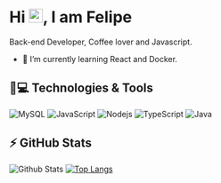 <h1 align = "justify"> Hi <img src="https://media.giphy.com/media/hvRJCLFzcasrR4ia7z/giphy.gif" width="25px">, I am Felipe</h1>
<p align = "justify">Back-end Developer, Coffee lover and Javascript.</p>

- 🌱 I’m currently learning React and Docker.


## 🚀💻 Technologies & Tools

![MySQL](https://img.shields.io/badge/MySQL-00000F?style=for-the-badge&logo=mysql&logoColor=white) 
![JavaScript](https://img.shields.io/badge/JavaScript-F7DF1E?style=for-the-badge&logo=javascript&logoColor=white) 
![Nodejs](https://img.shields.io/badge/Node.js-339933?style=for-the-badge&logo=nodedotjs&logoColor=white) 
![TypeScript](https://img.shields.io/badge/typescript-%23007ACC.svg?style=for-the-badge&logo=typescript&logoColor=white)
![Java](https://img.shields.io/badge/java-%23ED8B00.svg?style=for-the-badge&logo=java&logoColor=white)
 


## ⚡ GitHub Stats

![Github Stats](https://github-readme-stats.vercel.app/api?username=felipemdf&show_icons=true&count_private=true&show_icons=true&include_all_commits=true)
[![Top Langs](https://github-readme-stats.vercel.app/api/top-langs/?username=felipemdf&layout=compact)](https://github.com/felipemdf/github-readme-stats)

